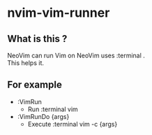 # nvim-vim-runner

## What is this ?
NeoVim can run Vim on NeoVim uses :terminal .  
This helps it.


## For example

- :VimRun
    - Run :terminal vim
- :VimRunDo {args}
    - Execute :terminal vim -c {args}
